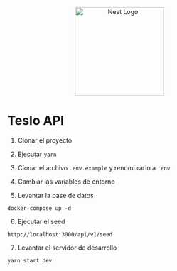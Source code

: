 <p align="center">
  <a href="http://nestjs.com/" target="blank"><img src="https://nestjs.com/img/logo-small.svg" width="200" alt="Nest Logo" /></a>
</p>

# Teslo API

1. Clonar el proyecto

2. Ejecutar `yarn`

3. Clonar el archivo `.env.example` y renombrarlo a `.env`

4. Cambiar las variables de entorno

5. Levantar la base de datos

```
docker-compose up -d
```

6. Ejecutar el seed

```
http://localhost:3000/api/v1/seed
```

7. Levantar el servidor de desarrollo

```
yarn start:dev
```
